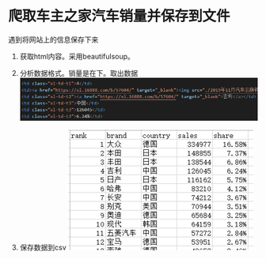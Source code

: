 # 爬取车主之家汽车销量并保存到文件
遇到将网站上的信息保存下来

1. 获取html内容。采用beautifulsoup。

2. 分析数据格式。销量是在<td class="xl-td-t3">下。取出数据
![text](./img/html.png)

3. 保存数据到csv
![text](./img/result.png)

